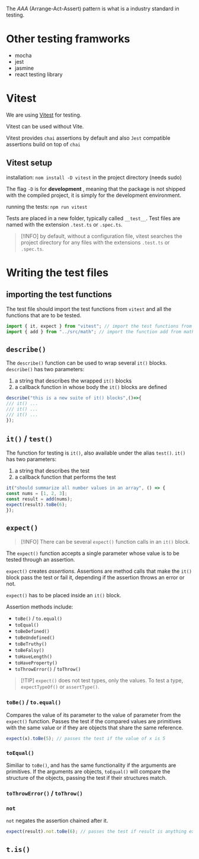 The *AAA* (Arrange-Act-Assert) pattern is what is a industry standard in testing. 

# Other testing framworks

- mocha
- jest
- jasmine
- react testing library

# Vitest

We are using [Vitest](https://vitest.dev/) for testing. 

Vitest can be used without Vite.

Vitest provides `chai` assertions by default and also `Jest` compatible assertions build on top of `chai`

## Vitest setup

installation:
`nom install -D vitest` in the project directory (needs sudo)

The flag `-D` is for **development** , meaning that the package is not shipped with the compiled project, it is simply for the development environment.

running the tests:
`npm run vitest`

Tests are placed in a new folder, typically called `__test__`.
Test files are named with the extension `.test.ts` or `.spec.ts`.

>[!INFO] by default, without a configuration file, vitest searches the project directory for any files with the extensions `.test.ts` or `.spec.ts`.
>
# Writing the test files

## importing the test functions

The test file should import the test functions from `vitest` and all the functions that are to be tested. 

```ts
import { it, expect } from "vitest"; // import the test functions from vitest
import { add } from "../src/math"; // import the function add from math.ts to test it
```

## `describe()`

The `describe()` function can be used to wrap several `it()` blocks.
`describe()` has two parameters:
1.  a string that describes the wrapped `it()` blocks
2.  a callback function in whose body the `it()` blocks are defined

 ```ts
describe("this is a new suite of it() blocks",()=>{
/// it() ...
/// it() ...
/// it() ...
});
```

## `it()` / `test()`

The function for testing is `it()`, also available under the alias `test()`.
`it()` has two parameters:
1.  a string that describes the test
2. a callback function that performs the test

```ts
it("should summarize all number values in an array", () => {
const nums = [1, 2, 3];
const result = add(nums);
expect(result).toBe(6);
});
```


## `expect()`

>[!INFO] There can be several `expect()` function calls in an `it()` block.

The `expect()` function accepts a single parameter whose value is to be tested through an assertion.  

`expect()` creates *assertions*. Assertions are method calls that make the `it()` block pass the test or fail it, depending if the assertion throws an error or not.

`expect()` has to be placed inside an `it()` block.

Assertion methods include:

- `toBe()` /  `to.equal()`
- `toEqual()`
- `toBeDefined()`
- `toBeUndefined()`
- `toBeTruthy()`
- `toBeFalsy()`
- `toHaveLength()`
- `toHaveProperty()`
- `toThrowError()` /  `toThrow()`

>[!TIP] `expect()` does not test types, only the values. To test a type, `expectTypeOf()` or `assertType()`.

### `toBe()` /  `to.equal()`

Compares the value of its parameter to the value of parameter from the `expect()` function. Passes the test if the compared values are primitives with the same value or if they are objects  that share the same reference.

```ts
expect(x).toBe(5); // passes the test if the value of x is 5
```

### `toEqual()`

Similiar to `toBe()`, and has the same functionality if the arguments are primitives.
If the arguments are objects, `toEqual()` will compare the structure of the objects, passing the test if their structures match.

### `toThrowError()` /  `toThrow()`


### `not`

`not` negates the assertion chained after it.

```ts
expect(result).not.toBe(6); // passes the test if result is anything except 6
```
## `t.is()`